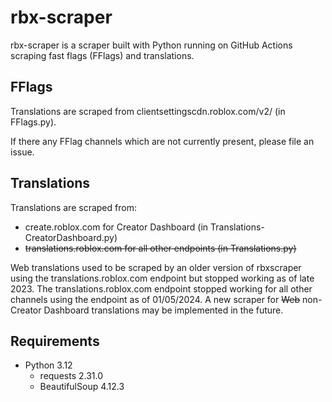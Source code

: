 # rbx-scraper

rbx-scraper is a scraper built with Python running on GitHub Actions scraping fast flags (FFlags) and translations.

## FFlags
Translations are scraped from clientsettingscdn.roblox.com/v2/ (in FFlags.py).

If there any FFlag channels which are not currently present, please file an issue.

## Translations
Translations are scraped from:
- create.roblox.com for Creator Dashboard (in Translations-CreatorDashboard.py)
- ~~translations.roblox.com for all other endpoints (in Translations.py)~~

Web translations used to be scraped by an older version of rbxscraper using the translations.roblox.com endpoint but stopped working as of late 2023. The translations.roblox.com endpoint stopped working for all other channels using the endpoint as of 01/05/2024. A new scraper for ~~Web~~ non-Creator Dashboard translations may be implemented in the future.

## Requirements
- Python 3.12
    - requests 2.31.0
    - BeautifulSoup 4.12.3